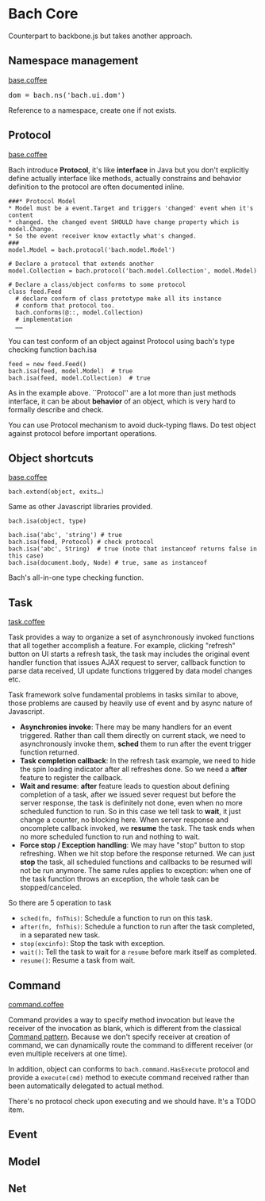 # Bach Core

Counterpart to backbone.js but takes another approach.

## Namespace management

[base.coffee](../src/base.coffee)

<pre>dom = bach.ns('bach.ui.dom')</pre>

Reference to a namespace, create one if not exists.

## Protocol

[base.coffee](../src/base.coffee)

Bach introduce **Protocol**, it's like **interface** in Java but you don't explicitly define actually interface like methods, actually constrains and behavior definition to the protocol are often documented inline.


	###* Protocol Model
	* Model must be a event.Target and triggers 'changed' event when it's content
	* changed. the changed event SHOULD have change property which is model.Change.
	* So the event receiver know extactly what's changed.
	###
	model.Model = bach.protocol('bach.model.Model')

	# Declare a protocol that extends another
	model.Collection = bach.protocol('bach.model.Collection', model.Model)

	# Declare a class/object conforms to some protocol
	class feed.Feed
	  # declare conform of class prototype make all its instance
	  # conform that protocol too.
	  bach.conforms(@::, model.Collection)
	  # implementation
	  ……

You can test conform of an object against Protocol using bach's type checking function bach.isa


	feed = new feed.Feed()
	bach.isa(feed, model.Model)  # true
	bach.isa(feed, model.Collection)  # true

As in the example above. ``Protocol'' are a lot more than just methods interface, it can be about **behavior** of an object, which is very hard to formally describe and check.

You can use Protocol mechanism to avoid duck-typing flaws. Do test object against protocol before important operations.

## Object shortcuts

[base.coffee](../src/base.coffee)

	bach.extend(object, exits…)


Same as other Javascript libraries provided.


	bach.isa(object, type)

	bach.isa('abc', 'string') # true
	bach.isa(feed, Protocol) # check protocol
	bach.isa('abc', String)  # true (note that instanceof returns false in this case)
	bach.isa(document.body, Node) # true, same as instanceof

Bach's all-in-one type checking function.

## Task

[task.coffee](../src/task.coffee)
	
Task provides a way to organize a set of asynchronously invoked functions that all together accomplish a feature. For example, clicking "refresh" button on UI starts a refresh task, the task may includes the original event handler function that issues AJAX request to server, callback function to parse data received, UI update functions triggered by data model changes etc.

Task framework solve fundamental problems in tasks similar to above, those problems are caused by heavily use of event and by async nature of Javascript.

   - **Asynchronies invoke**: There may be many handlers for an event triggered. Rather than call them directly on current stack, we need to asynchronously invoke them, **sched** them to run after the event trigger function returned.
   - **Task completion callback**: In the refresh task example, we need to hide the spin loading indicator after all refreshes done. So we need a **after** feature to register the callback.
   - **Wait and resume**: **after** feature leads to question about defining completion of a task, after we issued sever request but before the server response, the task is definitely not done, even when no more scheduled function to run. So in this case we tell task to **wait**, it just change a counter, no blocking here. When server response and oncomplete callback invoked, we **resume** the task. The task ends when no more scheduled function to run and nothing to wait.
   - **Force stop / Exception handling**: We may have "stop" button to stop refreshing. When we hit stop before the response returned. We can just **stop** the task, all scheduled functions and callbacks to be resumed will not be run anymore. The same rules applies to exception: when one of the task function throws an exception, the whole task can be stopped/canceled.
   
So there are 5 operation to task

   - `sched(fn, fnThis)`: Schedule a function to run on this task.
   - `after(fn, fnThis)`: Schedule a function to run after the task completed, in a separated new task.
   - `stop(excinfo)`: Stop the task with exception.
   - `wait()`: Tell the task to wait for a `resume` before mark itself as completed.
   - `resume()`: Resume a task from wait.

## Command

[command.coffee](../src/command.coffee)

Command provides a way to specify method invocation but leave the receiver of the invocation as blank, which is different from the classical [Command pattern](http://en.wikipedia.org/wiki/Command_pattern). Because we don't specify receiver at creation of command, we can dynamically route the command to different receiver (or even multiple receivers at one time).

In addition, object can conforms to `bach.command.HasExecute` protocol and provide a `execute(cmd)` method to execute command received rather than been automatically delegated to actual method.

There's no protocol check upon executing and we should have. It's a TODO item.

## Event



## Model

## Net